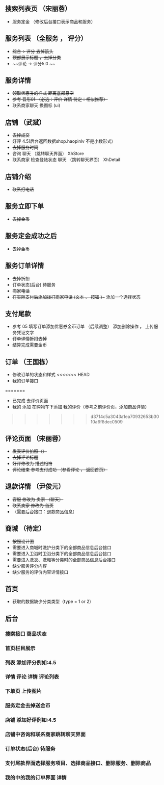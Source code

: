 ## 搜索列表页  （宋丽蓉）

* 服务定金  （修改后台接口表示商品和服务）


## 服务列表  （全服务 ， 评分）

* ~~综合-> 评分 去掉箭头~~
* ~~顶部展示标题 ，去掉分类~~
* ~~评论  ->  评分5.0 ~~

## 服务详情

* ~~领取优惠券的样式   距离底部悬空~~
* ~~参考 晋彤01 （必选：评价 详情   待定：相似推荐）~~
* 联系商家聊天   换图标 (ui)  

## 店铺 （武斌）

* ~~去掉成交~~  
* 好评 4.5(后台返回数据shop.haopinlv 不是小数形式)
* ~~去掉服务时间~~
* 咨询 聊天 （跳转聊天界面）   XhStore
* 联系商家  检查登陆状态  聊天 （跳转聊天界面）  XhDetail

## 店铺介绍 

* ~~联系打电话~~ 

## 服务立即下单 

* ~~去掉金币~~

## 服务定金成功之后 

* ~~去掉金币~~

## 服务订单详情

* ~~去掉折扣~~
* 订单状态(后台)   待服务
* ~~商家电话~~
* ~~在实际支付后添加拨打商家电话 (文本 、 按钮 )~~~  添加一个选择状态


## 支付尾款 

* 参考 05 填写订单添加优惠券金币订单 （后续调整）  添加删除操作 ， 上传服务凭证文字
* ~~订单详情折扣去掉~~
* 结算完成需要金币

## 订单 （王国栋）

* 修改订单的状态和样式
<<<<<<< HEAD
* 我的订单接口

=======
* 已完成  去评价页面 
* 我的  添加 在购物车下添加 我的评价（参考之前评价页，添加商品详情）
>>>>>>> d3714c5a3043a1ea70932653b3010a6f8dec0509

## 评论页面 （宋丽蓉）

* ~~发表评价拍照（）~~
* ~~去掉评论标题~~
* ~~好评修改为 描述相符~~
* ~~评论结束 参考支付成功 （参看评论 ， 返回首页）~~


## 退款详情  （尹俊元）

* ~~客服 修改为 卖家 （聊天）~~
* ~~联系卖家 修改为 首页~~
* （需要后台接口：退款商品信息）

## 商城 （待定）

* ~~按照设计图~~
* 需要进入商城时洗护分类下的全部商品信息后台接口
* 需要进入卫浴时卫浴分类下的全部商品信息后台接口
* 需要进入洗衣、洗鞋等分类时的全部商品信息后台接口
* 缺少服务评分内容
* 缺少服务的评价内容详情接口

## 首页

* 获取的数据缺少分类类型（type = 1 or 2）


## 后台

### 搜索接口   商品状态
### 首页栏目展示
### 列表   添加评分例如:4.5
### 详情 评论 详情  评论列表
### 下单页 上传图片
### 服务定金去掉送金币

### 店铺   添加好评例如:4.5

### 店铺中咨询和联系商家跳转聊天界面

### 订单状态(后台)   待服务

### 支付尾款界面选择服务项目、选择商品接口、删除服务、删除商品

### 我的中的我的订单界面 详情
